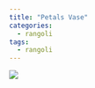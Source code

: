 ```yaml
---
title: "Petals Vase"
categories:
  - rangoli
tags:
  - rangoli
---
```


<img src="{{site.baseurl}}/assets/art/rangoli/petals-vase.png">
